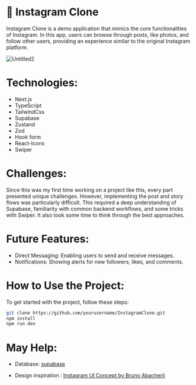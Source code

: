 # 🎄 Instagram Clone

Instagram Clone is a demo application that mimics the core functionalities of Instagram. In this app, users can browse through posts, like photos, and follow other users, providing an experience similar to the original Instagram platform.

 <!-- Replace with the actual image link -->
![Untitled2](https://github.com/user-attachments/assets/65e83ecf-de18-4fe7-b7c7-7eaf7358c67c)


# Technologies:

- Next.js
- TypeScript
- TailwindCss
- Supabase
- Zustand
- Zod
- Hook form
- React-Icons
- Swiper

# Challenges:

Since this was my first time working on a project like this, every part presented unique challenges. However, implementing the post and story flows was particularly difficult. This required a deep understanding of Supabase, familiarity with common backend workflows, and some tricks with Swiper. It also took some time to think through the best approaches.

# Future Features:

- Direct Messaging: Enabling users to send and receive messages.
- Notifications: Showing alerts for new followers, likes, and comments.

# How to Use the Project:

To get started with the project, follow these steps:

```bash
git clone https://github.com/yourusername/InstagramClone.git
npm install
npm run dev
```

# May Help:

- Database: [supabase](https://supabase.com/)

- Design inspiration : [Instagram UI Concept by Bruno Abacherli](https://dribbble.com/shots/20969396-Instagram-UI-Concept)
